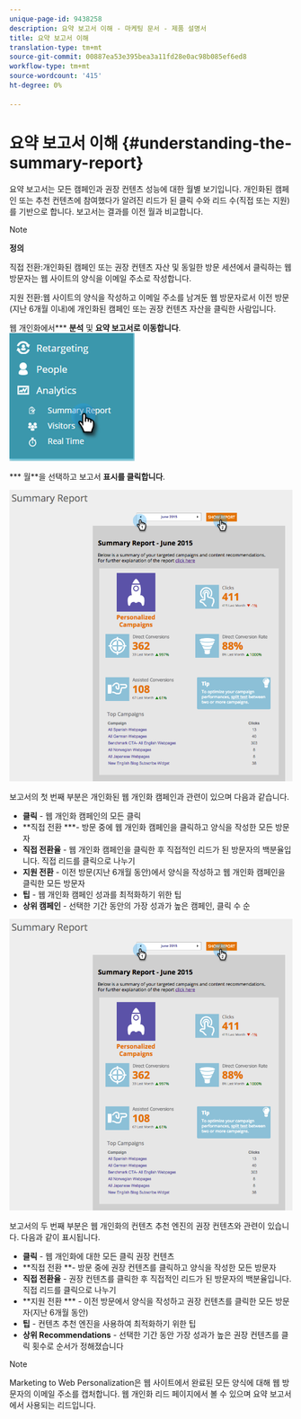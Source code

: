 ```yaml
---
unique-page-id: 9438258
description: 요약 보고서 이해 - 마케팅 문서 - 제품 설명서
title: 요약 보고서 이해
translation-type: tm+mt
source-git-commit: 00887ea53e395bea3a11fd28e0ac98b085ef6ed8
workflow-type: tm+mt
source-wordcount: '415'
ht-degree: 0%

---
```



# 요약 보고서 이해 {#understanding-the-summary-report}

요약 보고서는 모든 캠페인과 권장 컨텐츠 성능에 대한 월별 보기입니다. 개인화된 캠페인 또는 추천 컨텐츠에 참여했다가 알려진 리드가 된 클릭 수와 리드 수(직접 또는 지원)를 기반으로 합니다. 보고서는 결과를 이전 월과 비교합니다.

>[!NOTE]
>
>**정의**
>
>직접 전환:개인화된 캠페인 또는 권장 컨텐츠 자산 및 동일한 방문 세션에서 클릭하는 웹 방문자는 웹 사이트의 양식을 이메일 주소로 작성합니다.
>
>지원 전환:웹 사이트의 양식을 작성하고 이메일 주소를 남겨둔 웹 방문자로서 이전 방문(지난 6개월 이내)에 개인화된 캠페인 또는 권장 컨텐츠 자산을 클릭한 사람입니다.

웹 개인화에서*** **분석** 및 **요약 보고서로 이동합니다**.   ![](assets/image2016-4-6-10-3a15-3a58.png)

*** 월**을 선택하고 보고서 **표시를 클릭합니다**.

![](assets/2.png)

보고서의 첫 번째 부분은 개인화된 웹 개인화 캠페인과 관련이 있으며 다음과 같습니다.

* **클릭** - 웹 개인화 캠페인의 모든 클릭
* **직접 전환 ***- 방문 중에 웹 개인화 캠페인을 클릭하고 양식을 작성한 모든 방문자
* **직접 전환율** - 웹 개인화 캠페인을 클릭한 후 직접적인 리드가 된 방문자의 백분율입니다. 직접 리드를 클릭으로 나누기
* **지원 전환** - 이전 방문(지난 6개월 동안)에서 양식을 작성하고 웹 개인화 캠페인을 클릭한 모든 방문자
* **팁** - 웹 개인화 캠페인 성과를 최적화하기 위한 팁
* **상위 캠페인** - 선택한 기간 동안의 가장 성과가 높은 캠페인, 클릭 수 순

![](assets/3.png)

보고서의 두 번째 부분은 웹 개인화의 컨텐츠 추천 엔진의 권장 컨텐츠와 관련이 있습니다. 다음과 같이 표시됩니다.

* **클릭** - 웹 개인화에 대한 모든 클릭 권장 컨텐츠
* **직접 전환 **- 방문 중에 권장 컨텐츠를 클릭하고 양식을 작성한 모든 방문자
* **직접 전환율** - 권장 컨텐츠를 클릭한 후 직접적인 리드가 된 방문자의 백분율입니다. 직접 리드를 클릭으로 나누기
* **지원 전환 *** - 이전 방문에서 양식을 작성하고 권장 컨텐츠를 클릭한 모든 방문자(지난 6개월 동안)
* **팁** - 컨텐츠 추천 엔진을 사용하여 최적화하기 위한 팁
* **상위 Recommendations** - 선택한 기간 동안 가장 성과가 높은 권장 컨텐츠를 클릭 횟수로 순서가 정해졌습니다

>[!NOTE]
>
>Marketing to Web Personalization은 웹 사이트에서 완료된 모든 양식에 대해 웹 방문자의 이메일 주소를 캡처합니다. 웹 개인화 리드 페이지에서 볼 수 있으며 요약 보고서에서 사용되는 리드입니다.

